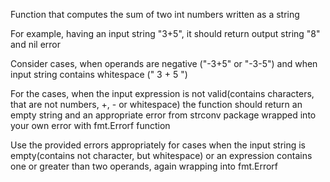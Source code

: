 Function that computes the sum of two int numbers written as a string

For example, having an input string "3+5", it should return output string "8" and nil error

Consider cases, when operands are negative ("-3+5" or "-3-5") and when input string contains whitespace (" 3 + 5 ")

For the cases, when the input expression is not valid(contains characters, that are not numbers, +, - or whitespace) the function should return an empty string and an appropriate error from strconv package wrapped into your own error with fmt.Errorf function

Use the provided errors appropriately for cases when the input string is empty(contains not character, but whitespace) or an expression contains one or greater than two operands, again wrapping into fmt.Errorf
